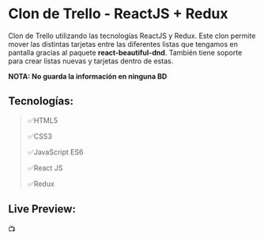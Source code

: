 # Clon de Trello - ReactJS + Redux
 Clon de Trello utilizando las tecnologías ReactJS y Redux. Este clon permite mover las distintas tarjetas entre las diferentes listas que tengamos en pantalla gracias al paquete **react-beautiful-dnd**. También tiene soporte para crear listas nuevas y tarjetas dentro de estas.

 **NOTA: No guarda la información en ninguna BD**

 ## Tecnologías:
 > :white_check_mark:HTML5
 >
 > :white_check_mark:CSS3
 >
 > :white_check_mark:JavaScript ES6
 >
 > :white_check_mark:React JS
 >
 > :white_check_mark:Redux

 ## Live Preview:
:tv:

